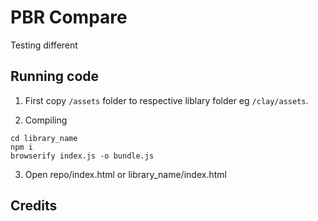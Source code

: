 # PBR Compare

Testing different

## Running code

1. First copy `/assets` folder to respective liblary folder eg `/clay/assets`.

2. Compiling
```
cd library_name
npm i
browserify index.js -o bundle.js
```

3. Open repo/index.html or library_name/index.html

## Credits

